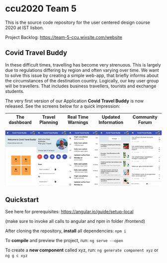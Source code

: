 # ccu2020 Team 5

This is the source code repository for the user centered design course 2020 at IST lisbon.

Project Backlog:
https://team-5-ccu.wixsite.com/website

## Covid Travel Buddy

In these difficult times, travelling has become very strenuous. This is largely due to regulations differing by region and often varying over time. We want to solve this issue by creating a simple web-app, that briefly informs about the circumstances of the destination country. Logically, our key user group will be travellers. That includes business travellers, tourists and exchange students.

The very first version of our Application **Covid Travel Buddy** is now released. See the screens below for a quick impression:

| The dashboard | Travel Planning | Real Time Warnings | Updated Information | Community Forum |
| :-----------: | :-------------: | :----------------: | :-----------------: | :-------------: |

![Example views of Covid Travell Buddy](https://github.com/maxrohleder/ccu2020/blob/assets/img/collage.png)

## Quickstart

See here for prerequisites:
https://angular.io/guide/setup-local

(make sure to invoke all calls to angular and npm in folder /frontend)

After cloning the repository, **install** all dependencies: `npm i`

To **compile** and preview the project, run: `ng serve --open`

To create a **new component** called xyz, run: `ng generate component xyz` or `ng g c xyz`
